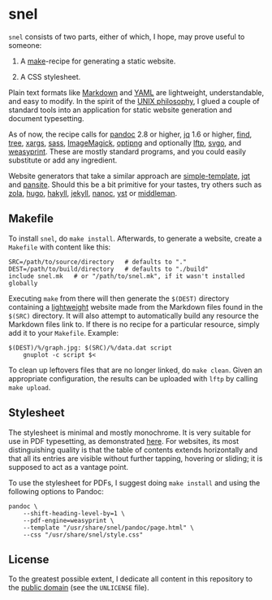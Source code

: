 snel
==============================================================================

`snel` consists of two parts, either of which, I hope, may prove useful to 
someone:

1.  A [make](https://www.gnu.org/software/make)-recipe for generating a static 
    website.

2.  A CSS stylesheet.


Plain text formats like [Markdown](http://commonmark.org/help/) and 
[YAML](http://www.yaml.org/spec/) are lightweight, understandable, and easy to 
modify. In the spirit of the [UNIX 
philosophy](https://en.wikipedia.org/wiki/Unix_philosophy), I glued a couple 
of standard tools into an application for static website generation and 
document typesetting.

As of now, the recipe calls for [pandoc](http://pandoc.org/) 2.8 or higher, 
[jq](https://stedolan.github.io/jq/) 1.6 or higher,
[find](https://www.gnu.org/software/findutils/),
[tree](http://mama.indstate.edu/users/ice/tree/),
[xargs](https://savannah.gnu.org/projects/findutils/),
[sass](http://sass-lang.com/),
[ImageMagick](http://www.imagemagick.org/),
[optipng](http://optipng.sourceforge.net/) and optionally
[lftp](http://lftp.yar.ru/),
[svgo](https://github.com/svg/svgo),
and [weasyprint](https://weasyprint.org/). These are mostly standard programs, 
and you could easily substitute or add any ingredient.

Website generators that take a similar approach are 
[simple-template](https://github.com/simple-template/pandoc), 
[jqt](https://fadado.github.io/jqt/) and 
[pansite](https://github.com/wcaleb/website). Should this be a bit primitive 
for your tastes, try others such as [zola](https://www.getzola.org/), 
[hugo](http://gohugo.io/), [hakyll](https://jaspervdj.be/hakyll/about.html),
[jekyll](http://jekyllrb.com/), [nanoc](https://nanoc.ws/), 
[yst](https://github.com/jgm/yst) or [middleman](https://middlemanapp.com/). 


Makefile
-------------------------------------------------------------------------------

To install `snel`, do `make install`. Afterwards, to generate a website, 
create a `Makefile` with content like this:

    SRC=/path/to/source/directory   # defaults to "."
    DEST=/path/to/build/directory   # defaults to "./build"
    include snel.mk   # or "/path/to/snel.mk", if it wasn't installed globally

Executing `make` from there will then generate the `$(DEST)` directory 
containing a [lightweight](http://idlewords.com/talks/website_obesity.htm) 
website made from the Markdown files found in the `$(SRC)` directory. It will 
also attempt to automatically build any resource the Markdown files link to. 
If there is no recipe for a particular resource, simply add it to your 
`Makefile`. Example:

    $(DEST)/%/graph.jpg: $(SRC)/%/data.dat script
        gnuplot -c script $<

To clean up leftovers files that are no longer linked, do `make clean`. Given 
an appropriate configuration, the results can be uploaded with `lftp` by 
calling `make upload`.


Stylesheet
-------------------------------------------------------------------------------

The stylesheet is minimal and mostly monochrome. It is very suitable for use 
in PDF typesetting, as demonstrated
[here](https://github.com/slakkenhuis/scripts/blob/master/printer). For 
websites, its most distinguishing quality is that the table of contents 
extends horizontally and that all its entries are visible without further 
tapping, hovering or sliding; it is supposed to act as a vantage point.

To use the stylesheet for PDFs, I suggest doing `make install` and using the 
following options to Pandoc:

    pandoc \
        --shift-heading-level-by=1 \
        --pdf-engine=weasyprint \
        --template "/usr/share/snel/pandoc/page.html" \
        --css "/usr/share/snel/style.css"


License
------------------------------------------------------------------------------

To the greatest possible extent, I dedicate all content in this
repository to the [public domain](https://unlicense.org/) (see the
`UNLICENSE` file).

